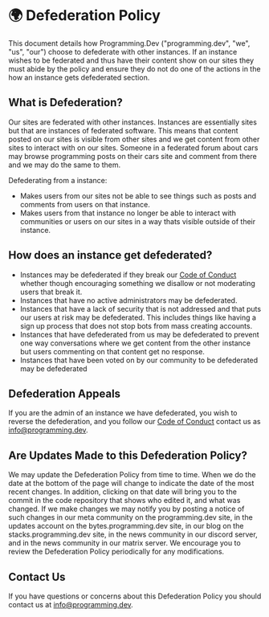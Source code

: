 # 🌍 Defederation Policy

This document details how Programming.Dev ("programming.dev", "we", "us", "our") choose to defederate with other instances. If an instance wishes to be federated and thus have their content show on our sites they must abide by the policy and ensure they do not do one of the actions in the how an instance gets defederated section.

## What is Defederation?

Our sites are federated with other instances. Instances are essentially sites but that are instances of federated software. This means that content posted on our sites is visible from other sites and we get content from other sites to interact with on our sites. Someone in a federated forum about cars may browse programming posts on their cars site and comment from there and we may do the same to them.

Defederating from a instance:

- Makes users from our sites not be able to see things such as posts and comments from users on that instance.
- Makes users from that instance no longer be able to interact with communities or users on our sites in a way thats visible outside of their instance.

## How does an instance get defederated?

- Instances may be defederated if they break our [Code of Conduct](https://legal.programming.dev/docs/code-of-conduct) whether though encouraging something we disallow or not moderating users that break it.
- Instances that have no active administrators may be defederated.
- Instances that have a lack of security that is not addressed and that puts our users at risk may be defederated. This includes things like having a sign up process that does not stop bots from mass creating accounts.
- Instances that have defederated from us may be defederated to prevent one way conversations where we get content from the other instance but users commenting on that content get no response.
- Instances that have been voted on by our community to be defederated may be defederated

## Defederation Appeals

If you are the admin of an instance we have defederated, you wish to reverse the defederation, and you follow our [Code of Conduct](https://legal.programming.dev/docs/code-of-conduct) contact us as info@programming.dev.

## Are Updates Made to this Defederation Policy?

We may update the Defederation Policy from time to time. When we do the date at the bottom of the page will change to indicate the date of the most recent changes. In addition, clicking on that date will bring you to the commit in the code repository that shows who edited it, and what was changed. If we make changes we may notify you by posting a notice of such changes in our meta community on the programming.dev site, in the updates account on the bytes.programming.dev site, in our blog on the stacks.programming.dev site, in the news community in our discord server, and in the news community in our matrix server. We encourage you to review the Defederation Policy periodically for any modifications.

## Contact Us

If you have questions or concerns about this Defederation Policy you should contact us at info@programming.dev.
